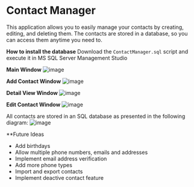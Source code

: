 # Contact Manager
This application allows you to easily manage your contacts by creating, editing, and deleting them. The contacts are stored in a database, so you can access them anytime you need to.

**How to install the database**
Download the ``ContactManager.sql`` script and execute it in MS SQL Server Management Studio

**Main Window**
![image](https://github.com/user-attachments/assets/c033424c-744d-4266-b447-ad13814dda8c)

**Add Contact Window**
![image](https://github.com/user-attachments/assets/90322c04-98ce-4829-813f-e3f5fab98de2)

**Detail View Window**
![image](https://github.com/user-attachments/assets/3ef5a678-21c7-4357-a25a-981ec9a11484)

**Edit Contact Window**
![image](https://github.com/user-attachments/assets/021933a4-10d8-4091-abc2-7506221968c3)

All contacts are stored in an SQL database as presented in the following diagram:
![image](https://github.com/user-attachments/assets/fc69c700-39f1-40d4-b3b7-13a93014c3a5)

**Future Ideas
- Add birthdays
- Allow multiple phone numbers, emails and addresses
- Implement email address verification
- Add more phone types
- Import and export contacts
- Implement deactive contact feature
